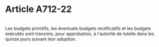 # Article A712-22

<p><br/>Les budgets primitifs, les éventuels budgets rectificatifs et les budgets exécutés sont transmis, pour approbation, à l'autorité de tutelle dans les quinze jours suivant leur adoption.</p>